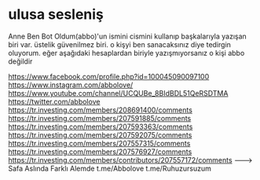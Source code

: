 # ulusa sesleniş

Anne Ben Bot Oldum(abbo)'un ismini cismini kullanıp başkalarıyla yazışan biri var. üstelik güvenilmez biri. o kişyi ben sanacaksınız diye tedirgin oluyorum. eğer aşağıdaki hesaplardan biriyle yazışmıyorsanız o kişi abbo değildir

https://www.facebook.com/profile.php?id=100045090097100
https://www.instagram.com/abbolove/
https://www.youtube.com/channel/UCQUBe_8BIdBDL51QeRSDTMA 
https://twitter.com/abbolove
https://tr.investing.com/members/208691400/comments
https://tr.investing.com/members/207591885/comments
https://tr.investing.com/members/207593363/comments
https://tr.investing.com/members/207592075/comments
https://tr.investing.com/members/207557315/comments
https://tr.investing.com/members/207576927/comments
https://tr.investing.com/members/contributors/207557172/comments  ---> Safa Aslında Farklı Alemde
t.me/Abbolove
t.me/Ruhuzursuzum

